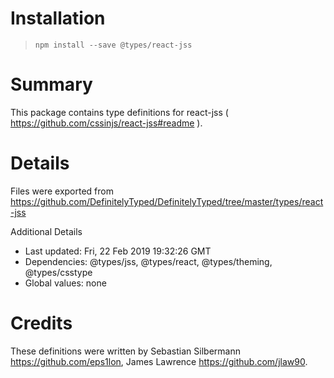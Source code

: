 # Installation
> `npm install --save @types/react-jss`

# Summary
This package contains type definitions for react-jss ( https://github.com/cssinjs/react-jss#readme ).

# Details
Files were exported from https://github.com/DefinitelyTyped/DefinitelyTyped/tree/master/types/react-jss

Additional Details
 * Last updated: Fri, 22 Feb 2019 19:32:26 GMT
 * Dependencies: @types/jss, @types/react, @types/theming, @types/csstype
 * Global values: none

# Credits
These definitions were written by Sebastian Silbermann <https://github.com/eps1lon>, James Lawrence <https://github.com/jlaw90>.
